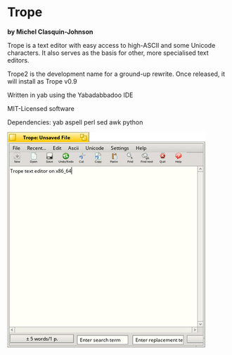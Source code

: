 # Trope
**by Michel Clasquin-Johnson**

Trope is a text editor with easy access to high-ASCII and some Unicode characters. It also serves as the basis for other, more specialised text editors.

Trope2 is the development name for a ground-up rewrite. Once released, it will install as Trope v0.9

Written in yab using the Yabadabbadoo IDE

MIT-Licensed software

Dependencies:
yab
aspell
perl
sed
awk
python



![Trope](./trope.png)
